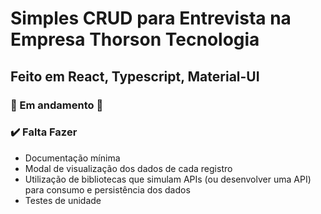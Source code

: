 # Simples CRUD para Entrevista na Empresa Thorson Tecnologia
## Feito em React, Typescript, Material-UI
### 🚧 Em andamento 🚧
### ✔️ Falta Fazer
   * Documentação mínima
   * Modal de visualização dos dados de cada registro
   * Utilização de bibliotecas que simulam APIs (ou desenvolver uma API) para consumo e persistência dos dados
   * Testes de unidade



